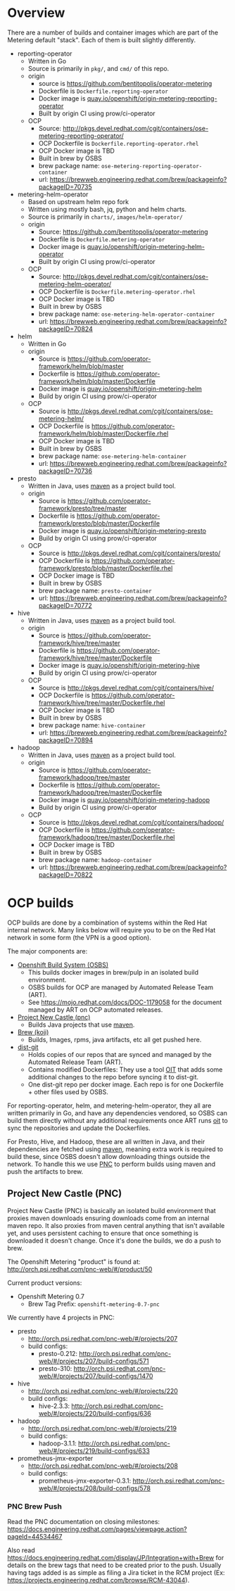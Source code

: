 # Overview

There are a number of builds and container images which are part of the Metering default "stack".
Each of them is built slightly differently.

- reporting-operator
  - Written in Go
  - Source is primarily in `pkg/`, and `cmd/` of this repo.
  - origin
    - source is https://github.com/bentitopolis/operator-metering
    - Dockerfile is `Dockerfile.reporting-operator`
    - Docker image is [quay.io/openshift/origin-metering-reporting-operator](https://quay.io/repository/openshift/origin-metering-reporting-operator)
    - Built by origin CI using prow/ci-operator
  - OCP
    - Source: http://pkgs.devel.redhat.com/cgit/containers/ose-metering-reporting-operator/
    - OCP Dockerfile is `Dockerfile.reporting-operator.rhel`
    - OCP Docker image is TBD
    - Built in brew by OSBS
    - brew package name: `ose-metering-reporting-operator-container`
    - url: https://brewweb.engineering.redhat.com/brew/packageinfo?packageID=70735
- metering-helm-operator
  - Based on upstream helm repo fork
  - Written using mostly bash, jq, python and helm charts.
  - Source is primarily in `charts/`, `images/helm-operator/`
  - origin
    - Source: https://github.com/bentitopolis/operator-metering
    - Dockerfile is `Dockerfile.metering-operator`
    - Docker image is [quay.io/openshift/origin-metering-helm-operator](https://quay.io/repository/openshift/origin-metering-helm-operator)
    - Built by origin CI using prow/ci-operator
  - OCP
    - Source: http://pkgs.devel.redhat.com/cgit/containers/ose-metering-helm-operator/
    - OCP Dockerfile is `Dockerfile.metering-operator.rhel`
    - OCP Docker image is TBD
    - Built in brew by OSBS
    - brew package name: `ose-metering-helm-operator-container`
    - url: https://brewweb.engineering.redhat.com/brew/packageinfo?packageID=70824
- helm
  - Written in Go
  - origin
    - Source is https://github.com/operator-framework/helm/blob/master
    - Dockerfile is https://github.com/operator-framework/helm/blob/master/Dockerfile
    - Docker image is [quay.io/openshift/origin-metering-helm](https://quay.io/repository/openshift/origin-metering-helm)
    - Build by origin CI using prow/ci-operator
  - OCP
    - Source is  http://pkgs.devel.redhat.com/cgit/containers/ose-metering-helm/
    - OCP Dockerfile is https://github.com/operator-framework/helm/blob/master/Dockerfile.rhel
    - OCP Docker image is TBD
    - Built in brew by OSBS
    - brew package name: `ose-metering-helm-container`
    - url: https://brewweb.engineering.redhat.com/brew/packageinfo?packageID=70736
- presto
  - Written in Java, uses [maven][maven] as a project build tool.
  - origin
    - Source is https://github.com/operator-framework/presto/tree/master
    - Dockerfile is https://github.com/operator-framework/presto/blob/master/Dockerfile
    - Docker image is [quay.io/openshift/origin-metering-presto](https://quay.io/repository/openshift/origin-metering-presto)
    - Build by origin CI using prow/ci-operator
  - OCP
    - Source is http://pkgs.devel.redhat.com/cgit/containers/presto/
    - OCP Dockerfile is https://github.com/operator-framework/presto/blob/master/Dockerfile.rhel
    - OCP Docker image is TBD
    - Built in brew by OSBS
    - brew package name: `presto-container`
    - url: https://brewweb.engineering.redhat.com/brew/packageinfo?packageID=70772
- hive
  - Written in Java, uses [maven][maven] as a project build tool.
  - origin
    - Source is https://github.com/operator-framework/hive/tree/master
    - Dockerfile is https://github.com/operator-framework/hive/tree/master/Dockerfile
    - Docker image is [quay.io/openshift/origin-metering-hive](https://quay.io/repository/openshift/origin-metering-hive)
    - Build by origin CI using prow/ci-operator
  - OCP
    - Source is http://pkgs.devel.redhat.com/cgit/containers/hive/
    - OCP Dockerfile is https://github.com/operator-framework/hive/tree/master/Dockerfile.rhel
    - OCP Docker image is TBD
    - Built in brew by OSBS
    - brew package name: `hive-container`
    - url: https://brewweb.engineering.redhat.com/brew/packageinfo?packageID=70894
- hadoop
  - Written in Java, uses [maven][maven] as a project build tool.
  - origin
    - Source is https://github.com/operator-framework/hadoop/tree/master
    - Dockerfile is https://github.com/operator-framework/hadoop/tree/master/Dockerfile
    - Docker image is [quay.io/openshift/origin-metering-hadoop](https://quay.io/repository/openshift/origin-metering-hadoop)
    - Build by origin CI using prow/ci-operator
  - OCP
    - Source is http://pkgs.devel.redhat.com/cgit/containers/hadoop/
    - OCP Dockerfile is https://github.com/operator-framework/hadoop/tree/master/Dockerfile.rhel
    - OCP Docker image is TBD
    - Built in brew by OSBS
    - brew package name: `hadoop-container`
    - url: https://brewweb.engineering.redhat.com/brew/packageinfo?packageID=70822

# OCP builds

OCP builds are done by a combination of systems within the Red Hat internal network.
Many links below will require you to be on the Red Hat network in some form (the VPN is a good option).

The major components are:
- [Openshift Build System (OSBS)][osbs]
  - This builds docker images in brew/pulp in an isolated build environment.
  - OSBS builds for OCP are managed by Automated Release Team (ART).
  - See https://mojo.redhat.com/docs/DOC-1179058 for the document managed by
    ART on OCP automated releases.
- [Project New Castle (pnc)][pnc]
  - Builds Java projects that use [maven][maven].
- [Brew (koji)][brew]
  - Builds, Images, rpms, java artifacts, etc all get pushed here.
- [dist-git][dist-git]
  - Holds copies of our repos that are synced and managed by the Automated Release Team (ART).
  - Contains modified Dockerfiles: They use a tool [OIT][oit] that adds some additional changes to the repo before syncing it to dist-git.
  - One dist-git repo per docker image. Each repo is for one Dockerfile + other files used by OSBS.

For reporting-operator, helm, and metering-helm-operator, they all are written primarily in Go, and have any dependencies vendored, so OSBS can build them directly without any additional requirements once ART runs [oit][oit] to sync the repositories and update the Dockerfiles.

For Presto, Hive, and Hadoop, these are all written in Java, and their dependencies are fetched using [maven][maven], meaning extra work is required to build these, since OSBS doesn't allow downloading things outside the network.
To handle this we use [PNC][pnc] to perform builds using maven and push the artifacts to brew.

## Project New Castle (PNC)

Project New Castle (PNC) is basically an isolated build environment that proxies maven downloads ensuring downloads come from an internal maven repo.
It also proxies from maven central anything that isn't available yet, and uses persistent caching to ensure that once something is downloaded it doesn't change.
Once it's done the builds, we do a push to brew.

The Openshift Metering "product" is found at: http://orch.psi.redhat.com/pnc-web/#/product/50

Current product versions:

- Openshift Metering 0.7
  - Brew Tag Prefix: `openshift-metering-0.7-pnc`

We currently have 4 projects in PNC:

- presto
  - http://orch.psi.redhat.com/pnc-web/#/projects/207
  - build configs:
    - presto-0.212: http://orch.psi.redhat.com/pnc-web/#/projects/207/build-configs/571
    - presto-310: http://orch.psi.redhat.com/pnc-web/#/projects/207/build-configs/1470
- hive
  - http://orch.psi.redhat.com/pnc-web/#/projects/220
  - build configs:
    - hive-2.3.3: http://orch.psi.redhat.com/pnc-web/#/projects/220/build-configs/636
- hadoop
  - http://orch.psi.redhat.com/pnc-web/#/projects/219
  - build configs:
    - hadoop-3.1.1: http://orch.psi.redhat.com/pnc-web/#/projects/219/build-configs/633
- prometheus-jmx-exporter
  - http://orch.psi.redhat.com/pnc-web/#/projects/208
  - build configs:
    - prometheus-jmx-exporter-0.3.1: http://orch.psi.redhat.com/pnc-web/#/projects/208/build-configs/578

### PNC Brew Push

Read the PNC documentation on closing milestones: https://docs.engineering.redhat.com/pages/viewpage.action?pageId=44534467

Also read https://docs.engineering.redhat.com/display/JP/Integration+with+Brew for details on the brew tags that need to be created prior to the push.
Usually having tags added is as simple as filing a Jira ticket in the RCM project (Ex: https://projects.engineering.redhat.com/browse/RCM-43044).

[osbs]: https://osbs.readthedocs.io/en/latest/
[pnc]: https://docs.engineering.redhat.com/display/JP/User%27s+guide
[brew]: https://brewweb.engineering.redhat.com/brew/
[dist-git]: http://pkgs.devel.redhat.com/cgit/
[oit]: https://github.com/openshift/enterprise-images/blob/d44b833f8696102364f2526eaf130a961eb4cf56/oit.py
[maven]: https://maven.apache.org/
[pnc-brew]: https://docs.engineering.redhat.com/display/JP/Integration+with+Brew
